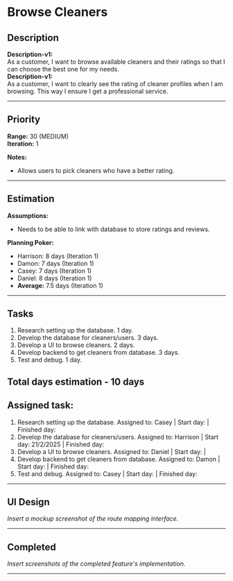 # Browse Cleaners

## Description
**Description-v1:**  
As a customer, I want to browse available cleaners and their ratings so that I can choose the best one for my needs. <br>
**Description-v1:**  
As a customer, I want to clearly see the rating of cleaner profiles when I am browsing. This way I ensure I get a professional service.

---

## Priority
**Range:** 30 (MEDIUM)  
**Iteration:** 1  

**Notes:**  
- Allows users to pick cleaners who have a better rating.

---

## Estimation
**Assumptions:**  
- Needs to be able to link with database to store ratings and reviews.  

**Planning Poker:**  
- Harrison: 8 days (Iteration 1)  
- Damon: 7 days (Iteration 1)  
- Casey: 7 days (Iteration 1)
- Daniel: 8 days (Iteration 1)
- **Average:** 7.5 days (Iteration 1)

---

## Tasks
1. Research setting up the database. 1 day.
2. Develop the database for cleaners/users. 3 days.
3. Develop a UI to browse cleaners. 2 days.
4. Develop backend to get cleaners from database. 3 days.
5. Test and debug. 1 day.

Total days estimation - 10 days
---

## Assigned task:
1. Research setting up the database. Assigned to: Casey | Start day:  | Finished day:
2. Develop the database for cleaners/users. Assigned to: Harrison | Start day: 21/2/2025 | Finished day:
3. Develop a UI to browse cleaners. Assigned to: Daniel | Start day:  | 
4. Develop backend to get cleaners from database. Assigned to: Damon | Start day:  | Finished day:
5. Test and debug. Assigned to: Casey | Start day:  | Finished day:

---

## UI Design
*Insert a mockup screenshot of the route mapping interface.*

---

## Completed
*Insert screenshots of the completed feature's implementation.*

---
